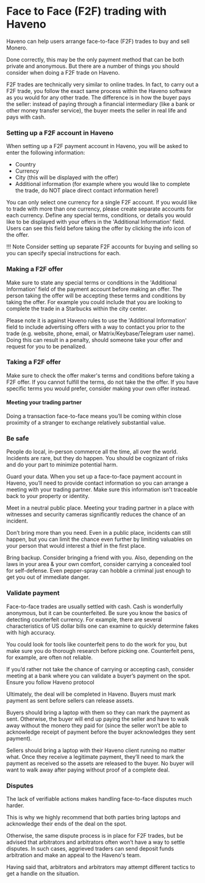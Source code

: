 # Face to Face (F2F) trading with Haveno

Haveno can help users arrange face-to-face (F2F) trades to buy and sell Monero.

Done correctly, this may be the only payment method that can be both private and anonymous. But there are a number of things you should consider when doing a F2F trade on Haveno.

F2F trades are technically very similar to online trades. In fact, to carry out a F2F trade, you follow the exact same process within the Haveno software as you would for any other trade. The difference is in how the buyer pays the seller: instead of paying through a financial intermediary (like a bank or other money transfer service), the buyer meets the seller in real life and pays with cash.

### Setting up a F2F account in Haveno

When setting up a F2F payment account in Haveno, you will be asked to enter the following information:

- Country
- Currency
- City (this will be displayed with the offer)
- Additional information (for example where you would like to complete the trade, do NOT place direct contact information here!)

You can only select one currency for a single F2F account. If you would like to trade with more than one currency, please create separate accounts for each currency. Define any special terms, conditions, or details you would like to be displayed with your offers in the 'Additional Information' field. Users can see this field before taking the offer by clicking the info icon of the offer.

!!! Note
    Consider setting up separate F2F accounts for buying and selling so you can specify special instructions for each.

### Making a F2F offer

Make sure to state any special terms or conditions in the 'Additional Information' field of the payment account before making an offer. The person taking the offer will be accepting these terms and conditions by taking the offer. For example you could include that you are looking to complete the trade in a Starbucks within the city center.

Please note it is against Haveno rules to use the 'Additional Information' field to include advertising offers with a way to contact you prior to the trade (e.g. website, phone, email, or Matrix/Keybase/Telegram user name). Doing this can result in a penalty, should someone take your offer and request for you to be penalized.

### Taking a F2F offer

Make sure to check the offer maker's terms and conditions before taking a F2F offer. If you cannot fulfill the terms, do not take the the offer. If you have specific terms you would prefer, consider making your own offer instead.

#### Meeting your trading partner

Doing a transaction face-to-face means you’ll be coming within close proximity of a stranger to exchange relatively substantial value.

### Be safe

People do local, in-person commerce all the time, all over the world. Incidents are rare, but they do happen. You should be cognizant of risks and do your part to minimize potential harm.

Guard your data. When you set up a face-to-face payment account in Haveno, you’ll need to provide contact information so you can arrange a meeting with your trading partner. Make sure this information isn’t traceable back to your property or identity.

Meet in a neutral public place. Meeting your trading partner in a place with witnesses and security cameras significantly reduces the chance of an incident.

Don’t bring more than you need. Even in a public place, incidents can still happen, but you can limit the chance even further by limiting valuables on your person that would interest a thief in the first place.

Bring backup. Consider bringing a friend with you. Also, depending on the laws in your area & your own comfort, consider carrying a concealed tool for self-defense. Even pepper-spray can hobble a criminal just enough to get you out of immediate danger.

### Validate payment

Face-to-face trades are usually settled with cash. Cash is wonderfully anonymous, but it can be counterfeited. Be sure you know the basics of detecting counterfeit currency. For example, there are several characteristics of US dollar bills one can examine to quickly determine fakes with high accuracy.

You could look for tools like counterfeit pens to do the work for you, but make sure you do thorough research before picking one. Counterfeit pens, for example, are often not reliable.

If you’d rather not take the chance of carrying or accepting cash, consider meeting at a bank where you can validate a buyer’s payment on the spot.
Ensure you follow Haveno protocol

Ultimately, the deal will be completed in Haveno. Buyers must mark payment as sent before sellers can release assets.

Buyers should bring a laptop with them so they can mark the payment as sent. Otherwise, the buyer will end up paying the seller and have to walk away without the monero they paid for (since the seller won’t be able to acknowledge receipt of payment before the buyer acknowledges they sent payment).

Sellers should bring a laptop with their Haveno client running no matter what. Once they receive a legitimate payment, they’ll need to mark the payment as received so the assets are released to the buyer. No buyer will want to walk away after paying without proof of a complete deal.

### Disputes

The lack of verifiable actions makes handling face-to-face disputes much harder.

This is why we highly recommend that both parties bring laptops and acknowledge their ends of the deal on the spot.

Otherwise, the same dispute process is in place for F2F trades, but be advised that arbitrators and arbitrators often won’t have a way to settle disputes. In such cases, aggrieved traders can send deposit funds arbitration and make an appeal to the Haveno's team.

Having said that, arbitrators and arbitrators may attempt different tactics to get a handle on the situation.
